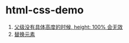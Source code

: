 # html-css-demo

1. [父级没有具体高度的时候, height: 100% 会无效](./height.html)
2. [替换元素](./replaced-element.html)